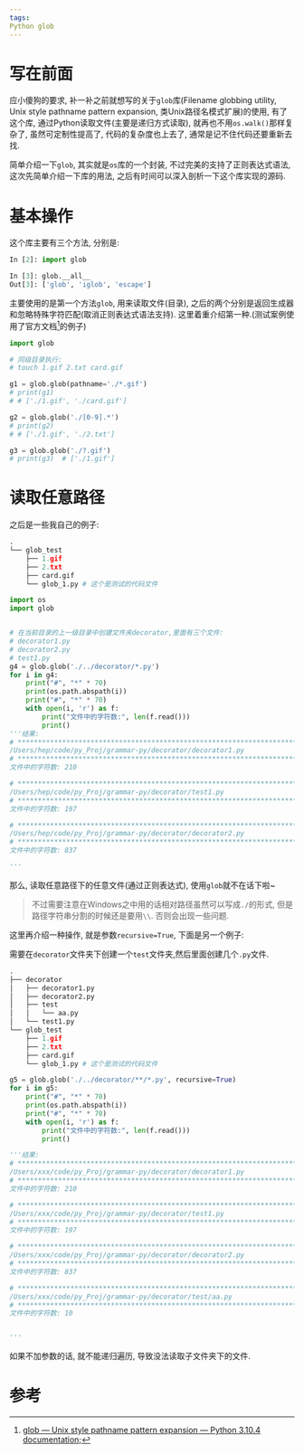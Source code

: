 ```yaml
---
tags:
Python glob
---
```




# 写在前面

应小傻狗的要求, 补一补之前就想写的关于`glob`库(Filename globbing utility, Unix style pathname pattern expansion, 类Unix路径名模式扩展)的使用, 有了这个库, 通过Python读取文件(主要是递归方式读取), 就再也不用`os.walk()`那样复杂了, 虽然可定制性提高了, 代码的复杂度也上去了, 通常是记不住代码还要重新去找. 



简单介绍一下`glob`, 其实就是`os`库的一个封装, 不过完美的支持了正则表达式语法, 这次先简单介绍一下库的用法, 之后有时间可以深入剖析一下这个库实现的源码. 



# 基本操作

这个库主要有三个方法, 分别是:

```python
In [2]: import glob

In [3]: glob.__all__
Out[3]: ['glob', 'iglob', 'escape']
```



主要使用的是第一个方法`glob`, 用来读取文件(目录), 之后的两个分别是返回生成器和忽略特殊字符匹配(取消正则表达式语法支持). 这里着重介绍第一种.(测试案例使用了官方文档[^1]的例子)



```python
import glob

# 同级目录执行: 
# touch 1.gif 2.txt card.gif

g1 = glob.glob(pathname='./*.gif')
# print(g1)
# # ['./1.gif', './card.gif']

g2 = glob.glob('./[0-9].*')
# print(g2)
# # ['./1.gif', './2.txt']

g3 = glob.glob('./?.gif')
# print(g3)  # ['./1.gif']
```



# 读取任意路径

之后是一些我自己的例子:

```python
.
└── glob_test
    ├── 1.gif
    ├── 2.txt
    ├── card.gif
    └── glob_1.py # 这个是测试的代码文件
```



```python
import os
import glob


# 在当前目录的上一级目录中创建文件夹decorator,里面有三个文件:
# decorator1.py
# decorator2.py
# test1.py
g4 = glob.glob('./../decorator/*.py')
for i in g4:
    print("#", "*" * 70)
    print(os.path.abspath(i))
    print("#", "*" * 70)
    with open(i, 'r') as f:
        print("文件中的字符数:", len(f.read()))
        print()
'''结果:
# **********************************************************************
/Users/hep/code/py_Proj/grammar-py/decorator/decorator1.py
# **********************************************************************
文件中的字符数: 210

# **********************************************************************
/Users/hep/code/py_Proj/grammar-py/decorator/test1.py
# **********************************************************************
文件中的字符数: 197

# **********************************************************************
/Users/hep/code/py_Proj/grammar-py/decorator/decorator2.py
# **********************************************************************
文件中的字符数: 837

'''
```

那么, 读取任意路径下的任意文件(通过正则表达式), 使用`glob`就不在话下啦~

>    不过需要注意在Windows之中用的话相对路径虽然可以写成`./`的形式, 但是路径字符串分割的时候还是要用`\\`. 否则会出现一些问题. 



这里再介绍一种操作, 就是参数`recursive=True`, 下面是另一个例子:

需要在`decorator`文件夹下创建一个`test`文件夹,然后里面创建几个`.py`文件.

```python
.
├── decorator
│   ├── decorator1.py
│   ├── decorator2.py
│   ├── test
│   │   └── aa.py
│   └── test1.py
└── glob_test
    ├── 1.gif
    ├── 2.txt
    ├── card.gif
    └── glob_1.py # 这个是测试的代码文件
```



```python
g5 = glob.glob('./../decorator/**/*.py', recursive=True)
for i in g5:
    print("#", "*" * 70)
    print(os.path.abspath(i))
    print("#", "*" * 70)
    with open(i, 'r') as f:
        print("文件中的字符数:", len(f.read()))
        print()

'''结果:
# **********************************************************************
/Users/xxx/code/py_Proj/grammar-py/decorator/decorator1.py
# **********************************************************************
文件中的字符数: 210

# **********************************************************************
/Users/xxx/code/py_Proj/grammar-py/decorator/test1.py
# **********************************************************************
文件中的字符数: 197

# **********************************************************************
/Users/xxx/code/py_Proj/grammar-py/decorator/decorator2.py
# **********************************************************************
文件中的字符数: 837

# **********************************************************************
/Users/xxx/code/py_Proj/grammar-py/decorator/test/aa.py
# **********************************************************************
文件中的字符数: 10


'''
```

如果不加参数的话, 就不能递归遍历, 导致没法读取子文件夹下的文件. 



# 参考

[^1]: [glob — Unix style pathname pattern expansion — Python 3.10.4 documentation](https://docs.python.org/3/library/glob.html?highlight=glob#module-glob);